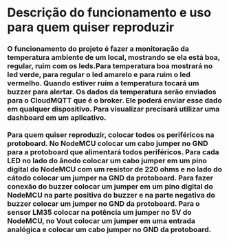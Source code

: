 # Descrição do funcionamento e uso para quem quiser reproduzir

<h3>O funcionamento do projeto é fazer a monitoração da temperatura ambiente de um local, mostrando se ela está boa, regular, ruim com os leds.Para temperatura boa mostrará no led verde, para regular o led amarelo e para ruim o led vermelho. Quando estiver ruim a temperatura tocará um buzzer para alertar.
Os dados da temperatura serão enviados para o CloudMQTT que é o broker. Ele poderá enviar esse dado em qualquer dispositivo. Para visualizar precisará utilizar uma dashboard em um aplicativo.
<br><br>
Para quem quiser reproduzir, colocar todos os periféricos na protoboard. No NodeMCU colocar um cabo jumper no GND para a protoboard  que alimentará todos periféricos. Para cada LED no lado do ânodo colocar um cabo jumper em um pino digital do NodeMCU com um resistor de 220 ohms e no lado do cátodo colocar um jumper na GND da protoboard. 
Para fazer conexão do buzzer colocar um jumper em um pino digital do NodeMCU na parte positiva do buzzer e na parte negativa do buzzer colocar um jumper no GND da protoboard. 
Para o sensor LM35 colocar na potência um jumper no 5V do NodeMCU, no Vout colocar um jumper em uma entrada analógica e colocar um cabo jumper no GND da protoboard.</h3>
